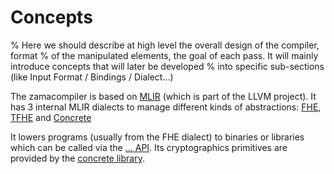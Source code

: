# Concepts

% Here we should describe at high level the overall design of the compiler, format
% of the manipulated elements, the goal of each pass. It will mainly introduce concepts that will later be developed
% into specific sub-sections (like Input Format / Bindings / Dialect…)

The zamacompiler is based on [MLIR](https://mlir.llvm.org/) (which is part of the LLVM project).
It has 3 internal MLIR dialects to manage different kinds of abstractions: [FHE](), [TFHE]() and [Concrete]()

It lowers programs (usually from the FHE dialect) to binaries or libraries which can be called via the [... API](). 
Its cryptographics primitives are provided by  the [concrete library](https://github.com/zama-ai/concrete).
